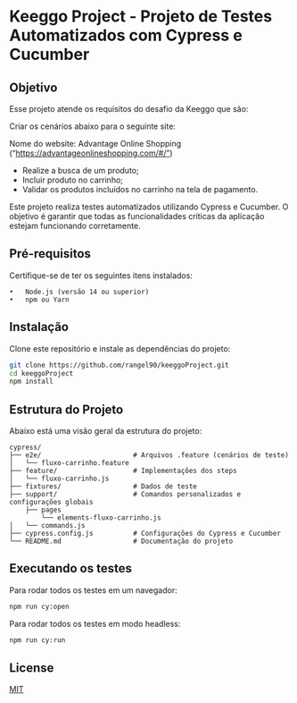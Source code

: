 # Keeggo Project - Projeto de Testes Automatizados com Cypress e Cucumber

## Objetivo

Esse projeto atende os requisitos do desafio da Keeggo que são:

Criar os cenários abaixo para o seguinte site:

Nome do website: Advantage Online Shopping
(“https://advantageonlineshopping.com/#/”)

  - Realize a busca de um produto;
  - Incluir produto no carrinho;
  - Validar os produtos incluídos no carrinho na tela de pagamento.

Este projeto realiza testes automatizados utilizando Cypress e Cucumber. O objetivo é garantir que todas as funcionalidades críticas da aplicação estejam funcionando corretamente.

## Pré-requisitos

Certifique-se de ter os seguintes itens instalados:

	•	Node.js (versão 14 ou superior)
	•	npm ou Yarn

## Instalação

Clone este repositório e instale as dependências do projeto:

```bash
git clone https://github.com/rangel90/keeggoProject.git
cd keeggoProject
npm install
```

## Estrutura do Projeto

Abaixo está uma visão geral da estrutura do projeto:

```plaintext
cypress/
├── e2e/                       # Arquivos .feature (cenários de teste)
│   └── fluxo-carrinho.feature
├── feature/                   # Implementações dos steps
│   └── fluxo-carrinho.js
├── fixtures/                  # Dados de teste
├── support/                   # Comandos personalizados e configurações globais
    ├── pages
        └── elements-fluxo-carrinho.js
│   └── commands.js
├── cypress.config.js          # Configurações do Cypress e Cucumber
└── README.md                  # Documentação do projeto
```

## Executando os testes

Para rodar todos os testes em um navegador:
```bash
npm run cy:open
```
Para rodar todos os testes em modo headless:
```bash
npm run cy:run
```

## License


[MIT](https://choosealicense.com/licenses/mit/)